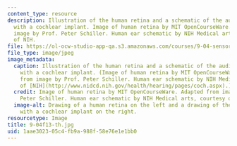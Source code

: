```yaml
---
content_type: resource
description: Illustration of the human retina and a schematic of the auditory system
  with a cochlear implant. Image of human retina by MIT OpenCourseWare. Adapted from
  image by Prof. Peter Schiller. Human ear schematic by NIH Medical arts, courtesy
  of NIH.
file: https://ol-ocw-studio-app-qa.s3.amazonaws.com/courses/9-04-sensory-systems-fall-2013/1aae302305c4fb9a988f58e76e1e1bb0_9-04f13-th.jpg
file_type: image/jpeg
image_metadata:
  caption: Illustration of the human retina and a schematic of the auditory system
    with a cochlear implant. (Image of human retina by MIT OpenCourseWare. Adapted
    from image by Prof. Peter Schiller. Human ear schematic by NIH Medical arts, courtesy
    of [NIH](http://www.nidcd.nih.gov/health/hearing/pages/coch.aspx).)
  credit: Image of human retina by MIT OpenCourseWare. Adapted from image by Prof.
    Peter Schiller. Human ear schematic by NIH Medical arts, courtesy of NIH.
  image-alt: Drawing of a human retina on the left and a drawing of the human ear
    with a cochlear implant on the right.
resourcetype: Image
title: 9-04f13-th.jpg
uid: 1aae3023-05c4-fb9a-988f-58e76e1e1bb0
---
```

